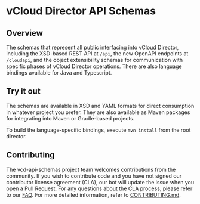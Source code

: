 

# vCloud Director API Schemas

## Overview
The schemas that represent all public interfacing into vCloud Director, including the XSD-based REST API at `/api`, the new OpenAPI endpoints at `/cloudapi`, and the object extensibility schemas for communication with specific phases of vCloud Director operations. There are also language bindings available for Java and Typescript.

## Try it out
The schemas are available in XSD and YAML formats for direct consumption in whatever project you prefer. They are also available as Maven packages for integrating into Maven or Gradle-based projects.

To build the language-specific bindings, execute `mvn install` from the root director.

## Contributing

The vcd-api-schemas project team welcomes contributions from the community. If you wish to contribute code and you have not
signed our contributor license agreement (CLA), our bot will update the issue when you open a Pull Request. For any
questions about the CLA process, please refer to our [FAQ](https://cla.vmware.com/faq). For more detailed information,
refer to [CONTRIBUTING.md](CONTRIBUTING.md).
